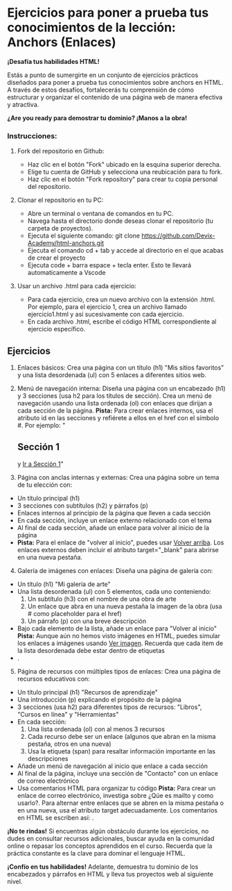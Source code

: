 # Ejercicios para poner a prueba tus conocimientos de la lección: Anchors (Enlaces)

**¡Desafía tus habilidades HTML!**

Estás a punto de sumergirte en un conjunto de ejercicios prácticos diseñados para poner a prueba tus conocimientos sobre anchors en HTML. A través de estos desafíos, fortalecerás tu comprensión de cómo estructurar y organizar el contenido de una página web de manera efectiva y atractiva.

**¿Are you ready para demostrar tu dominio? ¡Manos a la obra!**

### Instrucciones:
1. Fork del repositorio en Github:

    * Haz clic en el botón "Fork" ubicado en la esquina superior derecha.
    * Elige tu cuenta de GitHub y selecciona una reubicación para tu fork.
    * Haz clic en el botón "Fork repository" para crear tu copia personal del repositorio.

2. Clonar el repositorio en tu PC:

    * Abre un terminal o ventana de comandos en tu PC.
    * Navega hasta el directorio donde deseas clonar el repositorio (tu carpeta de proyectos).
    * Ejecuta el siguiente comando: git clone https://github.com/Devix-Academy/html-anchors.git
    * Ejecuta el comando cd + tab y accede al directorio en el que acabas de crear el proyecto
    * Ejecuta code + barra espace + tecla enter. Esto te llevará automaticamente a Vscode
    

3. Usar un archivo .html para cada ejercicio:

    * Para cada ejercicio, crea un nuevo archivo con la extensión .html. Por ejemplo, para el ejercicio 1, crea un archivo llamado ejercicio1.html y así sucesivamente con cada ejercicio.
    * En cada archivo .html, escribe el código HTML correspondiente al ejercicio específico.


## Ejercicios
1. Enlaces básicos: Crea una página con un título (h1) "Mis sitios favoritos" y una lista desordenada (ul) con 5 enlaces a diferentes sitios web.

2. Menú de navegación interna: Diseña una página con un encabezado (h1) y 3 secciones (usa h2 para los títulos de sección). Crea un menú de navegación usando una lista ordenada (ol) con enlaces que dirijan a cada sección de la página.
**Pista:** Para crear enlaces internos, usa el atributo id en las secciones y refiérete a ellos en el href con el símbolo #. Por ejemplo: "<h2 id="seccion1">Sección 1</h2> y <a href="#seccion1">Ir a Sección 1</a>"

3. Página con anclas internas y externas: Crea una página sobre un tema de tu elección con:
  * Un título principal (h1)
  * 3 secciones con subtítulos (h2) y párrafos (p)
  * Enlaces internos al principio de la página que lleven a cada sección
  * En cada sección, incluye un enlace externo relacionado con el tema
  * Al final de cada sección, añade un enlace para volver al inicio de la página
  * **Pista:** Para el enlace de "volver al inicio", puedes usar <a href="#">Volver arriba</a>. Los enlaces externos deben incluir el atributo target="_blank" para abrirse en una nueva pestaña.

4. Galería de imágenes con enlaces: Diseña una página de galería con:
  * Un título (h1) "Mi galería de arte"
  * Una lista desordenada (ul) con 5 elementos, cada uno conteniendo:
    1.  Un subtítulo (h3) con el nombre de una obra de arte
    2.  Un enlace que abra en una nueva pestaña la imagen de la obra (usa # como placeholder para el href)
    3.  Un párrafo (p) con una breve descripción
  * Bajo cada elemento de la lista, añade un enlace para "Volver al inicio"
**Pista:** Aunque aún no hemos visto imágenes en HTML, puedes simular los enlaces a imágenes usando <a href="#" target="_blank">Ver imagen</a>. Recuerda que cada item de la lista desordenada debe estar dentro de etiquetas <li>.

5. Página de recursos con múltiples tipos de enlaces: Crea una página de recursos educativos con:
  * Un título principal (h1) "Recursos de aprendizaje"
  * Una introducción (p) explicando el propósito de la página
  * 3 secciones (usa h2) para diferentes tipos de recursos: "Libros", "Cursos en línea" y "Herramientas"
  * En cada sección:
    1.  Una lista ordenada (ol) con al menos 3 recursos
    2.  Cada recurso debe ser un enlace (algunos que abran en la misma pestaña, otros en una nueva)
    3.  Usa la etiqueta (span) para resaltar información importante en las descripciones
  * Añade un menú de navegación al inicio que enlace a cada sección
  * Al final de la página, incluye una sección de "Contacto" con un enlace de correo electrónico
  * Usa comentarios HTML para organizar tu código
**Pista:** Para crear un enlace de correo electrónico, investiga sobre ¿Qúe es mailto y como usarlo?. Para alternar entre enlaces que se abren en la misma pestaña o en una nueva, usa el atributo target adecuadamente. Los comentarios en HTML se escriben así: <!-- Comentario aquí -->.

**¡No te rindas!** Si encuentras algún obstáculo durante los ejercicios, no dudes en consultar recursos adicionales, buscar ayuda en la comunidad online o repasar los conceptos aprendidos en el curso. Recuerda que la práctica constante es la clave para dominar el lenguaje HTML.

**¡Confío en tus habilidades!** Adelante, demuestra tu dominio de los encabezados y párrafos en HTML y lleva tus proyectos web al siguiente nivel.
